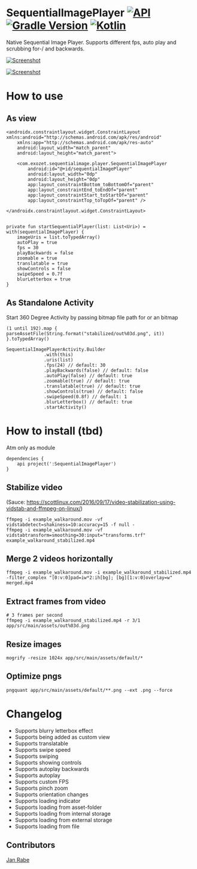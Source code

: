 # SequentialImagePlayer [![API](https://img.shields.io/badge/API-15%2B-brightgreen.svg?style=flat)](https://android-arsenal.com/api?level=15) [![Gradle Version](https://img.shields.io/badge/gradle-4.8.1-green.svg)](https://docs.gradle.org/current/release-notes)  [![Kotlin](https://img.shields.io/badge/kotlin-1.2.51-green.svg)](https://kotlinlang.org/)  

Native Sequential Image Player. Supports different fps, auto play and scrubbing for-/ and backwards.  

[![Screenshot](demo.gif)](demo.gif)

[![Screenshot](screenshot.png)](screenshot.png)

# How to use

## As view

    <androidx.constraintlayout.widget.ConstraintLayout xmlns:android="http://schemas.android.com/apk/res/android"
        xmlns:app="http://schemas.android.com/apk/res-auto"
        android:layout_width="match_parent"
        android:layout_height="match_parent">
    
        <com.exozet.sequentialimage.player.SequentialImagePlayer
            android:id="@+id/sequentialImagePlayer"
            android:layout_width="0dp"
            android:layout_height="0dp"
            app:layout_constraintBottom_toBottomOf="parent"
            app:layout_constraintEnd_toEndOf="parent"
            app:layout_constraintStart_toStartOf="parent"
            app:layout_constraintTop_toTopOf="parent" />
        
    </androidx.constraintlayout.widget.ConstraintLayout>

        
    private fun startSequentialPlayer(list: List<Uri>) = with(sequentialImagePlayer) {
        imageUris = list.toTypedArray()
        autoPlay = true
        fps = 30
        playBackwards = false
        zoomable = true
        translatable = true
        showControls = false
        swipeSpeed = 0.7f
        blurLetterbox = true
    }

## As Standalone Activity    

Start 360 Degree Activity by passing bitmap file path for or an  bitmap

    (1 until 192).map { parseAssetFile(String.format("stabilized/out%03d.png", it)) }.toTypedArray()

    SequentialImagePlayerActivity.Builder
                  .with(this)
                  .uris(list)
                  .fps(24) // default: 30
                  .playBackwards(false) // default: false
                  .autoPlay(false) // default: true
                  .zoomable(true) // default: true
                  .translatable(true) // default: true
                  .showControls(true) // default: false
                  .swipeSpeed(0.8f) // default: 1
                  .blurLetterbox() // default: true
                  .startActivity()
     
# How to install (tbd)

Atm only as module
    
    dependencies {
        api project(':SequentialImagePlayer')
    }

## Stabilize video

(Sauce: https://scottlinux.com/2016/09/17/video-stabilization-using-vidstab-and-ffmpeg-on-linux/)

    ffmpeg -i example_walkaround.mov -vf vidstabdetect=shakiness=10:accuracy=15 -f null -
    ffmpeg -i example_walkaround.mov -vf vidstabtransform=smoothing=30:input="transforms.trf" example_walkaround_stabilized.mp4
    
## Merge 2 videos horizontally

    ffmpeg -i example_walkaround.mov -i example_walkaround_stabilized.mp4 -filter_complex "[0:v:0]pad=iw*2:ih[bg]; [bg][1:v:0]overlay=w" merged.mp4
    
## Extract frames from video

    # 3 frames per second
    ffmpeg -i example_walkaround_stabilized.mp4 -r 3/1 app/src/main/assets/out%03d.png

## Resize images 

    mogrify -resize 1024x app/src/main/assets/default/*
    
## Optimize pngs

    pngquant app/src/main/assets/default/**.png --ext .png --force
    
# Changelog

* Supports blurry letterbox effect
* Supports being added as custom view
* Supports translatable
* Supports swipe speed
* Supports swiping  
* Supports showing controls
* Supports autoplay backwards
* Supports autoplay
* Supports custom FPS 
* Supports pinch zoom
* Supports orientation changes
* Supports loading indicator
* Supports loading from asset-folder
* Supports loading from internal storage
* Supports loading from external storage
* Supports loading from file 

## Contributors

[Jan Rabe](jan.rabe@exozet.com)